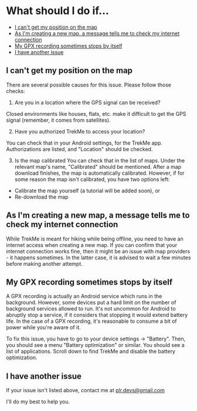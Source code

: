 # What should I do if...

* [I can't get my position on the map](#TOC-loc)
* [As I'm creating a new map, a message tells me to check my internet connection](#TOC-no-internet)
* [My GPX recording sometimes stops by itself](#TOC-record-gpx-stop)
* [I have another issue](#TOC-other)


## <a name="TOC-loc"></a> I can't get my position on the map

There are several possible causes for this issue. Please follow those checks:

1. Are you in a location where the GPS signal can be received?

  Closed environments like houses, flats, etc. make it difficult to get the GPS signal (remember, it
  comes from satellites).

2. Have you authorized TrekMe to access your location?

  You can check that in your Android settings, for the TrekMe app. Authorizations are listed, and
  "Location" should be checked. 

3. Is the map calibrated
  You can check that in the list of maps. Under the relevant map's name, "Calibrated" should be
  mentioned. 
  After a map download finishes, the map is automatically calibrated. However, if for some reason
  the map isn't calibrated, you have two options left:
  
  * Calibrate the map yourself (a tutorial will be added soon), or
  * Re-download the map

## <a name="TOC-no-internet"></a> As I'm creating a new map, a message tells me to check my internet connection

While TrekMe is meant for hiking while being offline, you need to have an internet access when 
creating a new map. If you can confirm that your internet connection works fine, then it might be an
issue with map providers - it happens sometimes. In the latter case, it is advised to wait a few
minutes before making another attempt.

## <a name="TOC-record-gpx-stop"></a> My GPX recording sometimes stops by itself

A GPX recording is actually an Android service which runs in the background. However, some devices
put a hard limit on the number of background services allowed to run.
It's not uncommon for Android to abruptly stop a service, if it considers that stopping it would 
extend battery life. In the case of a GPX recording, it's reasonable to consume a bit of power while
you're aware of it.

To fix this issue, you have to go to your device settings -> "Battery". Then, you should see a menu
"Battery optimization" or similar. You should see a list of applications. Scroll down to find TrekMe
and disable the battery optimization.

## <a name="TOC-other"></a> I have another issue

If your issue isn't listed above, contact me at plr.devs@gmail.com

I'll do my best to help you.



